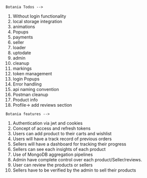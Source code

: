 `Botania Todos -->`

1. Without login functionality
2. local storage integration
3. animations
4. Popups
5. payments
6. seller
7. loader
8. uptodate
9. admin
10. cleanup
11. markings
12. token management
13. login Popups
14. Error handling
15. api naming convention
16. Postman cleanup
17. Product info
18. Profile-> add reviews section

`Botania features -->`
1. Authentication via jwt and cookies
2. Concept of access and refresh tokens
3. Users can add product to their carts and wishlist
4. Users will have a track record of previous orders
5. Sellers will have a dashboard for tracking their progress
6. Sellers can see each insights of each product
7. Use of MongoDB aggregation pipelines
8. Admin have complete control over each product/Seller/reviews.
9. User can review the products or sellers
10. Sellers have to be verified by the admin to sell their products  
